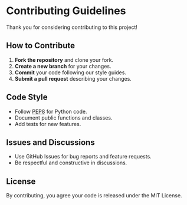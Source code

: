 # Contributing Guidelines

Thank you for considering contributing to this project!

## How to Contribute

1. **Fork the repository** and clone your fork.
2. **Create a new branch** for your changes.
3. **Commit** your code following our style guides.
4. **Submit a pull request** describing your changes.

## Code Style

- Follow [PEP8](https://pep8.org/) for Python code.
- Document public functions and classes.
- Add tests for new features.

## Issues and Discussions

- Use GitHub Issues for bug reports and feature requests.
- Be respectful and constructive in discussions.

## License

By contributing, you agree your code is released under the MIT License.